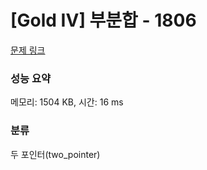 # [Gold IV] 부분합 - 1806 

[문제 링크](https://www.acmicpc.net/problem/1806) 

### 성능 요약

메모리: 1504 KB, 시간: 16 ms

### 분류

두 포인터(two_pointer)

